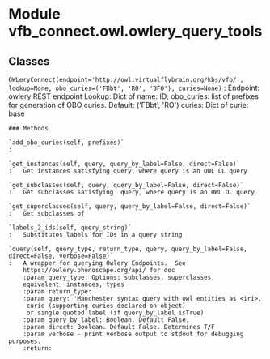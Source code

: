 Module vfb_connect.owl.owlery_query_tools
=========================================

Classes
-------

`OWLeryConnect(endpoint='http://owl.virtualflybrain.org/kbs/vfb/', lookup=None, obo_curies=('FBbt', 'RO', 'BFO'), curies=None)`
:   Endpoint: owlery REST endpoint
    Lookup: Dict of name: ID;
    obo_curies: list of prefixes for generation of OBO curies.
         Default: ('FBbt', 'RO')
    curies: Dict of curie: base

    ### Methods

    `add_obo_curies(self, prefixes)`
    :

    `get_instances(self, query, query_by_label=False, direct=False)`
    :   Get instances satisfying query, where query is an OWL DL query

    `get_subclasses(self, query, query_by_label=False, direct=False)`
    :   Get subclasses satisfying  query, where query is an OWL DL query

    `get_superclasses(self, query, query_by_label=False, direct=False)`
    :   Get subclasses of

    `labels_2_ids(self, query_string)`
    :   Substitutes labels for IDs in a query string

    `query(self, query_type, return_type, query, query_by_label=False, direct=False, verbose=False)`
    :   A wrapper for querying Owlery Endpoints.  See
        https://owlery.phenoscape.org/api/ for doc
        :param query_type: Options: subclasses, superclasses,
        equivalent, instances, types
        :param return_type:
        :param query: 'Manchester syntax query with owl entities as <iri>,
         curie (supporting curies declared on object)
         or single quoted label (if query_by_label isTrue)
        :param query_by_label: Boolean. Default False.
        :param direct: Boolean. Default False. Determines T/F
        :param verbose - print verbose output to stdout for debugging purposes.
        :return: